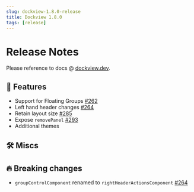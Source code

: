 ```yaml
---
slug: dockview-1.8.0-release
title: Dockview 1.8.0
tags: [release]
---
```


# Release Notes

Please reference to docs @ [dockview.dev](https://dockview.dev).

## 🚀 Features

-   Support for Floating Groups [#262](https://github.com/mathuo/dockview/pull/262)
-   Left hand header changes [#264](https://github.com/mathuo/dockview/pull/264)
-   Retain layout size [#285](https://github.com/mathuo/dockview/pull/285)
-   Expose `removePanel` [#293](https://github.com/mathuo/dockview/issues/293)
-   Additional themes

## 🛠 Miscs

## 🔥 Breaking changes

-   `groupControlComponent` renamed to `rightHeaderActionsComponent` [#264](https://github.com/mathuo/dockview/pull/264)

